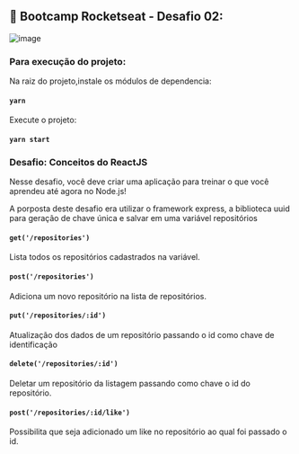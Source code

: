 ## :rocket: Bootcamp Rocketseat - Desafio 02: 

![image](https://user-images.githubusercontent.com/43305891/93405450-6e0cba00-f863-11ea-9910-eb834d67b91f.png)

### Para execução do projeto:

Na raiz do projeto,instale os módulos de dependencia:
#### `yarn`

Execute o projeto:
#### `yarn start`


### Desafio: Conceitos do ReactJS
Nesse desafio, você deve criar uma aplicação para treinar o que você aprendeu até agora no Node.js! 


A porposta deste desafio era utilizar o framework express, a biblioteca uuid para geração de chave única e salvar em uma variável repositórios


#### `get('/repositories')`
Lista todos os repositórios cadastrados na variável.

#### `post('/repositories')`
Adiciona um novo repositório na lista de repositórios.

#### `put('/repositories/:id')`
Atualização dos dados de um repositório passando o id como chave de identificação

#### `delete('/repositories/:id')`
Deletar um repositório da listagem passando como chave o id do repositório.

#### `post('/repositories/:id/like')`
Possibilita que seja adicionado um like no repositório ao qual foi passado o id.
